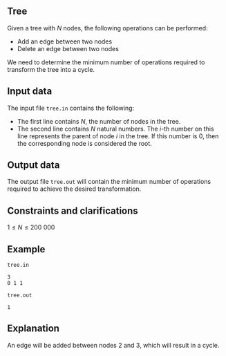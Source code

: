 ## Tree

Given a tree with $N$ nodes, the following operations can be performed:
- Add an edge between two nodes
- Delete an edge between two nodes

We need to determine the minimum number of operations required to transform the tree into a cycle.

## Input data

The input file `tree.in` contains the following:
- The first line contains $N$, the number of nodes in the tree.
- The second line contains $N$ natural numbers. The $i$-th number on this line represents the parent of node $i$ in the tree. If this number is $0$, then the corresponding node is considered the root.

## Output data

The output file `tree.out` will contain the minimum number of operations required to achieve the desired transformation.

## Constraints and clarifications

$1 \leq N \leq 200\ 000$

## Example

`tree.in` 
```
3 
0 1 1
```

`tree.out` 
```
1
```

## Explanation

An edge will be added between nodes $2$ and $3$, which will result in a cycle.